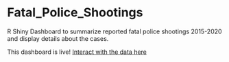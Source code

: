# Fatal_Police_Shootings
R Shiny Dashboard to summarize reported fatal police shootings 2015-2020 and display details about the cases.

This dashboard is live! [Interact with the data here](https://baileywellen.shinyapps.io/Fatal_Police_Shootings/?_ga=2.51845801.1474700954.1603483814-1809340919.1595203220)
